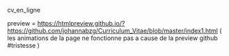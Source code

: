 cv_en_ligne

preview = https://htmlpreview.github.io/?https://github.com/johannabzg/Curriculum_Vitae/blob/master/index1.html
( les animations de la page ne fonctionne pas a cause de la preview github #tristesse )